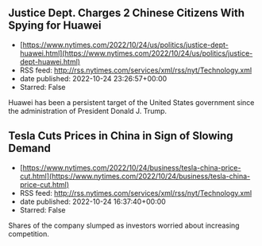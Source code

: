 ## Justice Dept. Charges 2 Chinese Citizens With Spying for Huawei
 - [https://www.nytimes.com/2022/10/24/us/politics/justice-dept-huawei.html](https://www.nytimes.com/2022/10/24/us/politics/justice-dept-huawei.html)
 - RSS feed: http://rss.nytimes.com/services/xml/rss/nyt/Technology.xml
 - date published: 2022-10-24 23:26:57+00:00
 - Starred: False

Huawei has been a persistent target of the United States government since the administration of President Donald J. Trump.

## Tesla Cuts Prices in China in Sign of Slowing Demand
 - [https://www.nytimes.com/2022/10/24/business/tesla-china-price-cut.html](https://www.nytimes.com/2022/10/24/business/tesla-china-price-cut.html)
 - RSS feed: http://rss.nytimes.com/services/xml/rss/nyt/Technology.xml
 - date published: 2022-10-24 16:37:40+00:00
 - Starred: False

Shares of the company slumped as investors worried about increasing competition.
